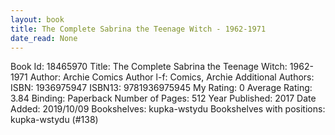 ```yaml
---
layout: book
title: The Complete Sabrina the Teenage Witch - 1962-1971
date_read: None
---
```


Book Id: 18465970
Title: The Complete Sabrina the Teenage Witch: 1962-1971
Author: Archie Comics
Author l-f: Comics, Archie
Additional Authors: 
ISBN: 1936975947
ISBN13: 9781936975945
My Rating: 0
Average Rating: 3.84
Binding: Paperback
Number of Pages: 512
Year Published: 2017
Date Added: 2019/10/09
Bookshelves: kupka-wstydu
Bookshelves with positions: kupka-wstydu (#138)

